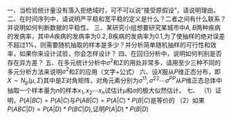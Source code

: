 一、当检验统计量没有落入拒绝域时，可不可以说“接受原假设”，请说明理由。
 二、在时间序列中，请说明严平稳和宽平稳的定义是什么？二者之间有什么联系？并说明如何判断数据的平稳性。
 三、某研究小组想要研究某城市中$A,B$两种疾病的发病率，其中$A$疾病的发病率为$0.2,B$疾病的发病率为$0.1,$为了使抽样的绝对误差不超过$1 \%$，则需要随机抽取的样本是多少？并分析简单随机抽样的可行性和效率，如果你来设计试验，你会怎样设计？
 四、在回归分析中，说明如何判别是否存在异方差？
 五、在多元统计分析中$\sigma^2$和$\Sigma$的用处非常多，请用至少三种不同的多元分析方法来说明$\sigma^2$和$\Sigma$的应用（文字+公式）
 六、设$X$服从$P$维正态分布，即$X \sim N_p(\mu, \Sigma)$其中是$\Sigma$对角矩阵，对角元素分别为$\sigma ^{11},\sigma^{22}\cdots \sigma^{PP}$从$P$维正态总体中抽取一个样本量为$n$的样本$x_1,x_2 \cdots x_n$试估计$\mu$和$\sigma$的极大似然估计。
 七、 
 （1）证明，$P(A|BC)=P(A|C)$与$P(AB|C)=P(A|C)*P(B|C)$是等价的
 （2）如果$P(ABC|D)=P(A|D)*P(BC|D),$证明$P(A|D)*P(B|D)$
 

 